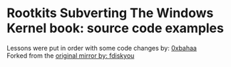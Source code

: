 # Rootkits Subverting The Windows Kernel book: source code examples

Lessons were put in order with some code changes by: [0xbahaa](https://patch8.com)<br />
Forked from the [original mirror by: fdiskyou](https://github.com/fdiskyou/www.rootkit.com)

